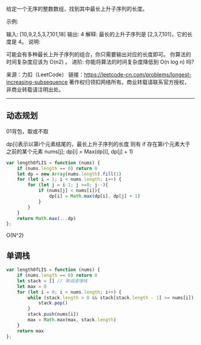 给定一个无序的整数数组，找到其中最长上升子序列的长度。

示例:

输入: [10,9,2,5,3,7,101,18]
输出: 4
解释: 最长的上升子序列是 [2,3,7,101]，它的长度是 4。
说明:

可能会有多种最长上升子序列的组合，你只需要输出对应的长度即可。
你算法的时间复杂度应该为 O(n2) 。
进阶: 你能将算法的时间复杂度降低到 O(n log n) 吗?

来源：力扣（LeetCode）
链接：https://leetcode-cn.com/problems/longest-increasing-subsequence
著作权归领扣网络所有。商业转载请联系官方授权，非商业转载请注明出处。

----

## 动态规划

01背包，取或不取

dp[i]表示以第i个元素结尾的，最长上升子序列的长度
则有 if 存在第i个元素大于之前的某个元素 nums[j]; dp[i] = Max(dp[i], dp[j] + 1)

```javascript
var lengthOfLIS = function (nums) {
    if (nums.length == 0) return 0
    let dp = new Array(nums.length).fill(1)
    for (let i = 1; i < nums.length; i++) {
        for (let j = i-1; j >=0; j--){
            if (nums[j] < nums[i]){
                dp[i] = Math.max(dp[i], dp[j] + 1)
            }
        }
    }
    return Math.max(...dp)
};
```

O(N^2)

## 单调栈

```javascript
var lengthOfLIS = function (nums) {
    if (nums.length == 0) return 0
    let stack = [] // 单调递增栈
    let max = 0
    for (let i = 0; i < nums.length; i++) {
        while (stack.length > 0 && stack[stack.length - 1] >= nums[i]) {
            stack.pop()
        }
        stack.push(nums[i])
        max = Math.max(max, stack.length)
    }
    return max
};
```
